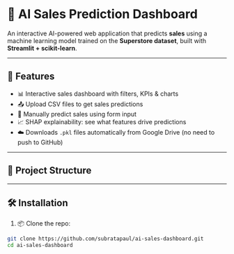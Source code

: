 # 🧠 AI Sales Prediction Dashboard

An interactive AI-powered web application that predicts **sales** using a machine learning model trained on the **Superstore dataset**, built with **Streamlit + scikit-learn**.

---

## 🚀 Features

- 📊 Interactive sales dashboard with filters, KPIs & charts
- 📤 Upload CSV files to get sales predictions
- 🔮 Manually predict sales using form input
- 📈 SHAP explainability: see what features drive predictions
- ☁️ Downloads `.pkl` files automatically from Google Drive (no need to push to GitHub)

---

## 📁 Project Structure


---

## 🛠️ Installation

1. 📦 Clone the repo:
```bash
git clone https://github.com/subratapaul/ai-sales-dashboard.git
cd ai-sales-dashboard
